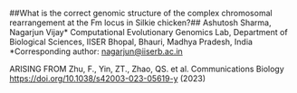 ##What is the correct genomic structure of the complex chromosomal rearrangement at the Fm locus in Silkie chicken?##
Ashutosh Sharma, Nagarjun Vijay*
Computational Evolutionary Genomics Lab, Department of Biological Sciences, IISER Bhopal, Bhauri, Madhya Pradesh, India
*Corresponding author: nagarjun@iiserb.ac.in

ARISING FROM Zhu, F., Yin, ZT., Zhao, QS. et al. Communications Biology https://doi.org/10.1038/s42003-023-05619-y (2023)
